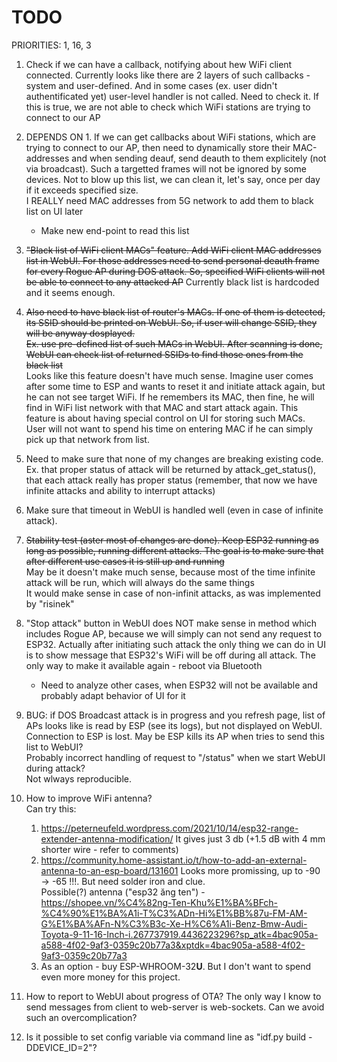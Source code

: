 # TODO

PRIORITIES: 1, 16, 3

1. Check if we can have a callback, notifying about hew WiFi client connected. Currently looks like there are 2 layers of such callbacks - system and user-defined. And in some cases (ex. user didn't authentificated yet) user-level handler is not called. Need to check it. If this is true, we are not able to check which WiFi stations are trying to connect to our AP

3. DEPENDS ON 1. If we can get callbacks about WiFi stations, which are trying to connect to our AP, then need to dynamically store their MAC-addresses and when sending deauf, send deauth to them explicitely (not via broadcast). Such a targetted frames will not be ignored by some devices. Not to blow up this list, we can clean it, let's say, once per day if it exceeds specified size.<br>
I REALLY need MAC addresses from 5G network to add them to black list on UI later
    * Make new end-point to read this list

4. ~~"Black list of WiFi client MACs" feature. Add WiFi client MAC addresses list in WebUI. For those addresses need to send personal deauth frame for every Rogue AP during DOS attack. So, specified WiFi clients will not be able to connect to any attacked AP~~
Currently black list is hardcoded and it seems enough.

5. ~~Also need to have black list of router's MACs. If one of them is detected, its SSID should be printed on WebUI. So, if user will change SSID, they will be anyway dosplayed.~~<br>
~~Ex. use pre-defined list of such MACs in WebUI. After scanning is done, WebUI can check list of returned SSIDs to find those ones from the black list~~<br>
Looks like this feature doesn't have much sense. Imagine user comes after some time to ESP and wants to reset it and initiate attack again, but he can not see target WiFi. If he remembers its MAC, then fine, he will find in WiFi list network with that MAC and start attack again. This feature is about having special control on UI for storing such MACs. User will not want to spend his time on entering MAC if he can simply pick up that network from list.

8. Need to make sure that none of my changes are breaking existing code. Ex. that proper status of attack will be returned by attack_get_status(), that each attack really has proper status (remember, that now we have infinite attacks and ability to interrupt attacks)

9. Make sure that timeout in WebUI is handled well (even in case of infinite attack).

10. ~~Stability test (aster most of changes are done). Keep ESP32 running as long as possible, running different attacks. The goal is to make sure that after different use cases it is still up and running<br>~~
May be it doesn't make much sense, because most of the time infinite attack will be run, which will always do the same things<br>
It would make sense in case of non-infinit attacks, as was implemented by "risinek"

11. "Stop attack" button in WebUI does NOT make sense in method which includes Rogue AP, because we will simply can not send any request to ESP32. Actually after initiating such attack the only thing we can do in UI is to show message that ESP32's WiFi will be off during all attack. The only way to make it available again - reboot via Bluetooth
    * Need to analyze other cases, when ESP32 will not be available and probably adapt behavior of UI for it

12. BUG: if DOS Broadcast attack is in progress and you refresh page, list of APs looks like is read by ESP (see its logs), but not displayed on WebUI. Connection to ESP is lost. May be ESP kills its AP when tries to send this list to WebUI?<br>
Probably incorrect handling of request to "/status" when we start WebUI during attack?<br>
Not wlways reproducible.

16. How to improve WiFi antenna?<br>
    Can try this:
    1. https://peterneufeld.wordpress.com/2021/10/14/esp32-range-extender-antenna-modification/ It gives just 3 db (+1.5 dB with 4 mm shorter wire - refer to comments)
    2. https://community.home-assistant.io/t/how-to-add-an-external-antenna-to-an-esp-board/131601 Looks more promissing, up to -90 -> -65 !!!. But need solder iron and clue.<br>
    Possible(?) antenna ("esp32 ăng ten") - https://shopee.vn/%C4%82ng-Ten-Khu%E1%BA%BFch-%C4%90%E1%BA%A1i-T%C3%ADn-Hi%E1%BB%87u-FM-AM-G%E1%BA%AFn-N%C3%B3c-Xe-H%C6%A1i-Benz-Bmw-Audi-Toyota-9-11-16-Inch-i.267737919.4436223296?sp_atk=4bac905a-a588-4f02-9af3-0359c20b77a3&xptdk=4bac905a-a588-4f02-9af3-0359c20b77a3
    3. As an option - buy ESP-WHROOM-32**U**. But I don't want to spend even more money for this project.

18. How to report to WebUI about progress of OTA? The only way I know to send messages from client to web-server is web-sockets. Can we avoid such an overcomplication?

19. Is it possible to set config variable via command line as "idf.py build -DDEVICE_ID=2"?

